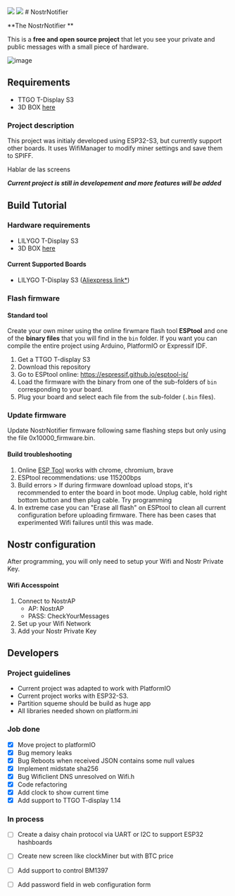 <img src="https://img.shields.io/github/last-commit/miguepollo/Nostr-notifier.svg?style=for-the-badge" />
<img src="https://img.shields.io/github/commit-activity/m/miguepollo/Nostr-notifier?style=for-the-badge" />
# NostrNotifier

**The NostrNotifier **

This is a **free and open source project** that let you see your private and public messages with a small piece of hardware.



![image](ponerimagen)

## Requirements

- TTGO T-Display S3 
- 3D BOX [here](3d_files/)

### Project description

This project was initialy developed using ESP32-S3, but currently support other boards. It uses WifiManager to modify miner settings and save them to SPIFF.

Hablar de las screens 



**_Current project is still in developement and more features will be added_**

## Build Tutorial

### Hardware requirements

- LILYGO T-Display S3 
- 3D BOX [here](3d_files/)

#### Current Supported Boards

- LILYGO T-Display S3 ([Aliexpress link\*](https://es.aliexpress.com/item/1005004496543314.html?spm=a2g0o.productlist.main.1.4f89496ebOIeVi&algo_pvid=089ba2e2-0e69-4d7b-ba28-b789feed3606&utparam-url=scene%3Asearch%7Cquery_from%3A))

### Flash firmware

#### Standard tool

Create your own miner using the online firwmare flash tool **ESPtool** and one of the **binary files** that you will find in the `bin` folder.
If you want you can compile the entire project using Arduino, PlatformIO or Expressif IDF.

1. Get a TTGO T-display S3
1. Download this repository
1. Go to ESPtool online: https://espressif.github.io/esptool-js/
1. Load the firmware with the binary from one of the sub-folders of `bin` corresponding to your board.
1. Plug your board and select each file from the sub-folder (`.bin` files).

### Update firmware

Update NostrNotifier firmware following same flashing steps but only using the file 0x10000_firmware.bin.

#### Build troubleshooting

1. Online [ESP Tool](https://espressif.github.io/esptool-js/) works with chrome, chromium, brave
1. ESPtool recommendations: use 115200bps
1. Build errors > If during firmware download upload stops, it's recommended to enter the board in boot mode. Unplug cable, hold right bottom button and then plug cable. Try programming
1. In extreme case you can "Erase all flash" on ESPtool to clean all current configuration before uploading firmware. There has been cases that experimented Wifi failures until this was made.
## Nostr configuration

After programming, you will only need to setup your Wifi and Nostr Private Key.


#### Wifi Accesspoint


1. Connect to NostrAP
   - AP: NostrAP
   - PASS: CheckYourMessages
1. Set up your Wifi Network
1. Add your Nostr Private Key

## Developers

### Project guidelines

- Current project was adapted to work with PlatformIO
- Current project works with ESP32-S3.
- Partition squeme should be build as huge app
- All libraries needed shown on platform.ini

### Job done

- [x] Move project to platformIO
- [x] Bug memory leaks
- [x] Bug Reboots when received JSON contains some null values
- [x] Implement midstate sha256
- [x] Bug Wificlient DNS unresolved on Wifi.h
- [x] Code refactoring
- [x] Add clock to show current time
- [x] Add support to TTGO T-display 1.14

### In process

- [ ] Create a daisy chain protocol via UART or I2C to support ESP32 hashboards
- [ ] Create new screen like clockMiner but with BTC price
- [ ] Add support to control BM1397
- [ ] Add password field in web configuration form

